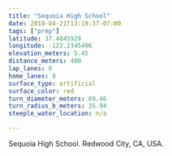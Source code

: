 ```yaml
---
title: "Sequoia High School"
date: 2018-04-21T13:19:37-07:00
tags: ["prep"]
latitude: 37.4845929
longitude: -122.2345496
elevation_meters: 5.45
distance_meters: 400
lap_lanes: 8
home_lanes: 8
surface_type: artificial
surface_color: red
turn_diameter_meters: 69.46
turn_radius_b_meters: 35.94
steeple_water_location: n/a

---
```


Sequoia High School. Redwood City, CA, USA.

<!--more-->
